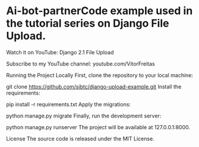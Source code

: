 # Ai-bot-partnerCode example used in the tutorial series on Django File Upload.

Watch it on YouTube: Django 2.1 File Upload

Subscribe to my YouTube channel: youtube.com/VitorFreitas

Running the Project Locally
First, clone the repository to your local machine:

git clone https://github.com/sibtc/django-upload-example.git
Install the requirements:

pip install -r requirements.txt
Apply the migrations:

python manage.py migrate
Finally, run the development server:

python manage.py runserver
The project will be available at 127.0.0.1:8000.

License
The source code is released under the MIT License.
